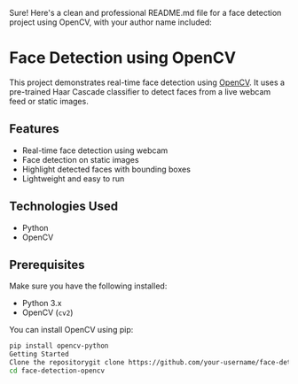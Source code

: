 Sure! Here's a clean and professional README.md file for a face detection project using OpenCV, with your author name included:
# Face Detection using OpenCV

This project demonstrates real-time face detection using [OpenCV](https://opencv.org/). It uses a pre-trained Haar Cascade classifier to detect faces from a live webcam feed or static images.

## Features

- Real-time face detection using webcam
- Face detection on static images
- Highlight detected faces with bounding boxes
- Lightweight and easy to run

## Technologies Used

- Python
- OpenCV

## Prerequisites

Make sure you have the following installed:

- Python 3.x
- OpenCV (`cv2`)

You can install OpenCV using pip:

```bash
pip install opencv-python
Getting Started
Clone the repositorygit clone https://github.com/your-username/face-detection-opencv.git
cd face-detection-opencv